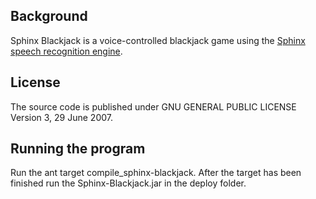 ## Background

Sphinx Blackjack is a voice-controlled blackjack game using the [Sphinx speech
recognition engine](http://cmusphinx.sourceforge.net/).

## License
The source code is published under GNU GENERAL PUBLIC LICENSE Version 3, 29 June 2007.

## Running the program
Run the ant target compile_sphinx-blackjack. After the target has been finished run the Sphinx-Blackjack.jar
in the deploy folder.
